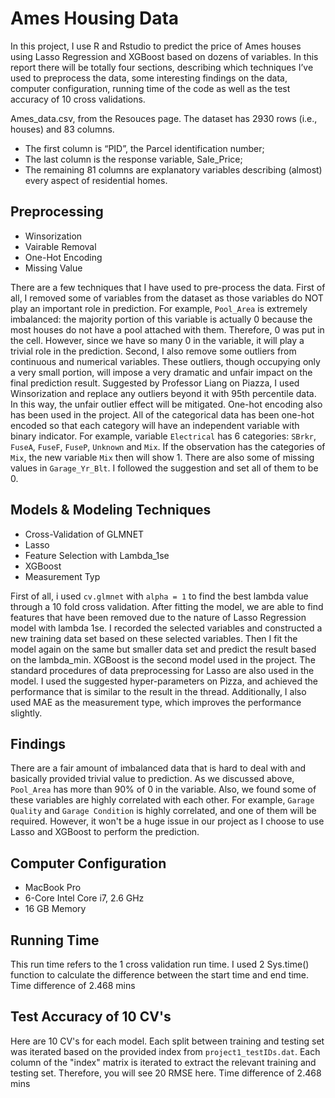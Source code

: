 # Ames Housing Data

In this project, I use R and Rstudio to predict the price of Ames houses using Lasso Regression and XGBoost based on dozens of variables. In this report there will be totally four sections, describing which techniques I’ve used to preprocess the data, some interesting findings on the data, computer configuration, running time of the code as well as the test accuracy of 10 cross validations.

Ames_data.csv, from the Resouces page. The dataset has 2930 rows (i.e., houses) and 83 columns.

* The first column is “PID”, the Parcel identification number;
* The last column is the response variable, Sale_Price;
* The remaining 81 columns are explanatory variables describing (almost) every aspect of residential homes.

## Preprocessing

* Winsorization
* Vairable Removal
* One-Hot Encoding
* Missing Value

There are a few techniques that I have used to pre-process the data. First of all, I removed some of variables from the dataset as those variables do NOT play an important role in prediction. For example, `Pool_Area` is extremely imbalanced: the majority portion of this variable is actually 0 because the most houses do not have a pool attached with them. Therefore, 0 was put in the cell. However, since we have so many 0 in the variable, it will play a trivial role in the prediction. Second, I also remove some outliers from continuous and numerical variables. These outliers, though occupying only a very small portion, will impose a very dramatic and unfair impact on the final prediction result. Suggested by Professor Liang on Piazza, I used Winsorization and replace any outliers beyond it with 95th percentile data. In this way, the unfair outlier effect will be mitigated. One-hot encoding also has been used in the project. All of the categorical data has been one-hot encoded so that each category will have an independent variable with binary indicator. For example, variable `Electrical` has 6 categories: `SBrkr`, `FuseA`, `FuseF`, `FuseP`, `Unknown` and `Mix`. If the observation has the categories of `Mix`, the new variable `Mix` then will show 1. There are also some of missing values in `Garage_Yr_Blt`. I followed the suggestion and set all of them to be 0.

## Models & Modeling Techniques

* Cross-Validation of GLMNET
* Lasso
* Feature Selection with Lambda_1se
* XGBoost
* Measurement Typ

First of all, i used `cv.glmnet` with `alpha = 1` to find the best lambda value through a 10 fold cross validation. After fitting the model, we are able to find features that have been removed due to the nature of Lasso Regression model with lambda 1se. I recorded the selected variables and constructed a new training data set based on these selected variables. Then I fit the model again on the same but smaller data set and predict the result based on the lambda_min. XGBoost is the second model used in the project. The standard procedures of data preprocessing for Lasso are also used in the model. I used the suggested hyper-parameters on Pizza, and achieved the performance that is similar to the result in the thread. Additionally, I also used MAE as the measurement type, which improves the performance slightly.

## Findings

There are a fair amount of imbalanced data that is hard to deal with and basically provided trivial value to prediction. As we discussed above, `Pool_Area` has more than 90% of 0 in the variable. Also, we found some of these variables are highly correlated with each other. For example, `Garage Quality` and `Garage Condition` is highly correlated, and one of them will be required. However, it won't be a huge issue in our project as I choose to use Lasso and XGBoost to perform the prediction.

## Computer Configuration

* MacBook Pro
* 6-Core Intel Core i7, 2.6 GHz
* 16 GB Memory

## Running Time

This run time refers to the 1 cross validation run time. I used 2 Sys.time() function to calculate the difference between the start time and end time.
Time difference of 2.468 mins

## Test Accuracy of 10 CV's

Here are 10 CV's for each model. Each split between training and testing set was iterated based on the provided index from `project1_testIDs.dat`. Each column of the "index" matrix is iterated to extract the relevant training and testing set. Therefore, you will see 20 RMSE here.
Time difference of 2.468 mins



